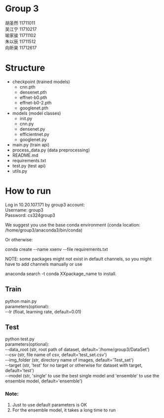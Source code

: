 # Group 3
胡圣然 11711011  
吴江宁 11710217  
喻家骏 11711102  
朱以辰 11711512  
向昕昊 11712617

# Structure
- checkpoint (trained models)
  - cnn.pth
  - densenet.pth
  - effnet-b0.pth
  - effnet-b0-2.pth
  - googlenet.pth
- models (model classes)
  - init.py
  - cnn.py
  - densenet.py
  - efficientnet.py
  - googlenet.py
- main.py (train api)
- process_data.py (data preprocessing)
- README.md
- requirements.txt
- test.py (test api)
- utils.py

# How to run
Log in 10.20.107.171 by group3 account:  
Username: group3  
Password: cs324group3  

We suggest you use the base conda environment (conda location: /home/group3/anaconda3/bin/conda)  

Or otherwise:  

conda create --name xxenv --file requirements.txt  

NOTE: some packages might not exist in default channels, so you might have to add channels manually or use 

anaconda search -t conda XXpackage_name to install.

## Train
python main.py  
parameters(optional):  
--lr (float, learning rate, default=0.01)

## Test
python test.py   
parameters(optional):  
--data_root (str, root path of dataset, default='/home/group3/DataSet')  
--csv (str, file name of csv, default='test_set.csv')  
--img_folder (str, directory name of images, default='Test_set')  
--target (str, 'test' for no target or otherwise for dataset with target, default='test')  
--model (str, 'single' to use the best single model and 'ensemble' to use the ensemble model, default='ensemble')

### Note: 
1. Just to use default parameters is OK
2. For the ensemble model, it takes a long time to run

